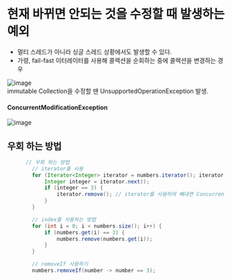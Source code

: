 # 현재 바뀌면 안되는 것을 수정할 때 발생하는 예외
* 멀티 스레드가 아니라 싱글 스레드 상황에서도 발생할 수 있다.  
* 가령, fail-fast 이터레이터를 사용해 콜렉션을 순회하는 중에 콜렉션을 변경하는 경우

![image](https://user-images.githubusercontent.com/67637716/227120799-8537a969-766b-47cd-b860-a1d4a2f0d67d.png)  
immutable Collection을 수정할 땐 UnsupportedOperationException 발생.  

####  ConcurrentModificationException
![image](https://user-images.githubusercontent.com/67637716/227121072-ca8ebe28-eae4-4bc9-a224-6112fbd58fc5.png)  

## 우회 하는 방법
``` java
      // 우회 하는 방법
        // iterator를 사용
        for (Iterator<Integer> iterator = numbers.iterator(); iterator.hasNext(); ) {
            Integer integer = iterator.next();
            if (integer == 3) {
                iterator.remove(); // iterator를 사용하여 빼내면 ConcurrentModificationException 안남
            }
        }

        // index를 사용하는 방법
        for (int i = 0; i < numbers.size(); i++) {
            if (numbers.get(i) == 3) {
                numbers.remove(numbers.get(i));
            }
        }

        // removeIf 사용하기
        numbers.removeIf(number -> number == 3);
```  
